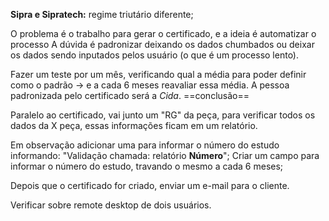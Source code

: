 **Sipra e Sipratech:** regime triutário diferente;

O problema é o trabalho para gerar o certificado, e a ideia é automatizar o processo
A dúvida é padronizar deixando os dados chumbados ou deixar os dados sendo inputados pelos usuário (o que é um processo lento).

Fazer um teste por um mês, verificando qual a média para poder definir como o padrão -> e a cada 6 meses reavaliar essa média. A pessoa padronizada pelo certificado será a *Cida*. ==conclusão==

Paralelo ao certificado, vai junto um "RG" da peça, para verificar todos os dados da X peça, essas informações ficam em um relatório.

Em observação adicionar uma para informar o número do estudo informando: "Validação chamada: relatório **Número**";
Criar um campo para informar o número do estudo, travando o mesmo a cada 6 meses;

Depois que o certificado for criado, enviar um e-mail para o cliente.

Verificar sobre remote desktop de dois usuários.